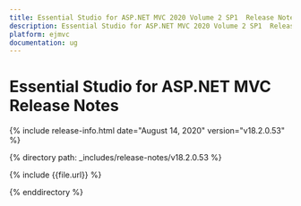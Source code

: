 ```yaml
---
title: Essential Studio for ASP.NET MVC 2020 Volume 2 SP1  Release Notes  
description: Essential Studio for ASP.NET MVC 2020 Volume 2 SP1  Release Notes  
platform: ejmvc
documentation: ug
---
```


# Essential Studio for ASP.NET MVC  Release Notes  

{% include release-info.html date="August 14, 2020"  version="v18.2.0.53" %} 


{% directory path: _includes/release-notes/v18.2.0.53 %}

{% include {{file.url}} %}

{% enddirectory %}